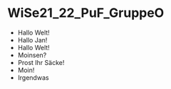 # WiSe21_22_PuF_GruppeO

- Hallo Welt! 
- Hallo Jan!
- Hallo Welt!
- Moinsen?
- Prost Ihr Säcke!
- Moin!
- Irgendwas